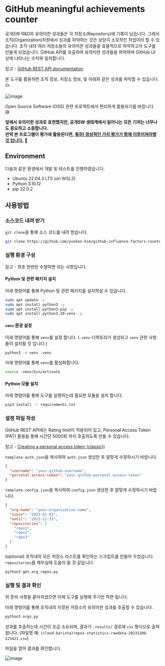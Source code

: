 # GitHub meaningful achievements counter

공개SW R&D의 유의미한 성과들은 각 저장소(Repository)에 기록이 남습니다. 
그래서 조직(Organization)차원에서 성과를 파악하는 것은 상당히 소모적인 작업이라 할 수 있습니다.
조직 내의 여러 저장소들의 유의미한 성과들을 효율적으로 파악하고자 도구를 만들게 되었습니다.
GitHub API를 호출하여 유의미한 성과들을 파악하여 GitHub UI 상에 나타나는 수치와 일치합니다. 

참고 - [GitHub REST API documentation](https://docs.github.com/en/rest?apiVersion=2022-11-28) 

본 도구를 활용하면 조직 정보, 저장소 정보, 및 아래와 같은 성과를 파악할 수 있습니다. :thumbsup:  

![image](https://github.com/yunkon-kim/github-influence-factors-counter/assets/7975459/2ca2231a-7cfa-4d78-a3db-ad7799915442)

Open Source Software (OSS) 관련 프로젝트에서 편리하게 활용되기를 바랍니다. :smile:   

**앞에서 유의미한 성과로 표현했지만, 공개SW 생태계에서 일어나는 모든 기여는 너무나도 중요하고 소중합니다.**   
**만약 본 프로그램이 평가에 활용된다면, <ins>필히! 정성적인 가치 평가가 함께 이루어져야할 것 입니다.</ins>** :pray:


## Environment

다음과 같은 환경에서 개발 및 테스트를 진행하였습니다.

- Ubuntu 22.04.3 LTS (on WSL2)
- Python 3.10.12
- pip 22.0.2 

## 사용방법

### 소스코드 내려 받기

`git clone`을 통해 소스 코드를 내려 받습니다.

```bash
git clone https://github.com/yunkon-kim/github-influence-factors-counter.git
```

### 실행 환경 구성

참고 - 최초 한번만 수행하면 되는 사항입니다. 

#### Python 및 관련 패키지 설치

아래 명령어를 통해 Python 및 관련 패키지를 설치하실 수 있습니다.

```bash
sudo apt update -y
sudo apt install python3 -y
sudo apt install python3-pip -y
sudo apt install python3.10-venv -y
```

#### `venv` 환경 설정

아래 명령어를 통해 `venv`를 설정 합니다. 
(`.venv` 디렉토리가 생성되고 `venv` 관련 사항들이 설치될 것 입니다.)

```bash
python3 -m venv .venv
```

아래 명령어를 통해 `venv`를 활성화합니다.

```bash
source .venv/bin/activate
```

#### Python 모듈 설치

아래 명령어를 통해 도구를 실행하는데 필요한 모듈을 설치 합니다.

```bash
pip3 install -r requirements.txt
```


### 설정 파일 작성

GitHub REST API에는 Rating limit이 적용되어 있고, Personal Access Token (PAT) 활용을 통해 시간단 5000회 까지 호출하도록 만들 수 있습니다. 

참고 - [Creating a personal access token (classic)](https://docs.github.com/ko/authentication/keeping-your-account-and-data-secure/managing-your-personal-access-tokens#creating-a-personal-access-token-classic))

`template-auth.json`을 복사하여 `auth.json` 생성한 후 알맞게 수정하시기 바랍니다.
```json
{
  "username": "your-github-username",
  "personal-access-token": "your-github-personal-access-token"
}

```

`template-config.json`을 복사하여 `config.json` 생성한 후 알맞게 수정하시기 바랍니다.

```json
{
  "org-name": "your-organization-name",
  "since": "2023-01-01",
  "until": "2023-12-31",
  "repositories": [
    "repo1",
    "repo2",
    "repo3"
  ]
}
```

(optional) 조직내의 모든 저장소 리스트를 확인하는 스크립트를 만들어 두었습니다.
`repositories`를 채우실때 도움이 될 것 같습니다.

```bash
python3 get_org_repos.py
```

### 실행 및 결과 확인

위 준비 사항을 끝마치셨으면 이제 도구를 실행해 주기만 하면 됩니다.

아래 명령어를 통해 조직내의 지정된 저장소의 유의미한 성과를 추출할 수 있습니다.

```bash
python3 orgs.py
```

성과를 추출하는데 시간이 조금 소요되며, 결과가 `.results/` 경로에 `csv` 형식으로 출력됩니다.
(파일명 예: `(cloud-barista)repos-statistics-rawdata-20231208-223421.csv`)

파일을 열어 결과를 확인합니다.

![image](https://github.com/yunkon-kim/github-influence-factors-counter/assets/7975459/2ca2231a-7cfa-4d78-a3db-ad7799915442)
